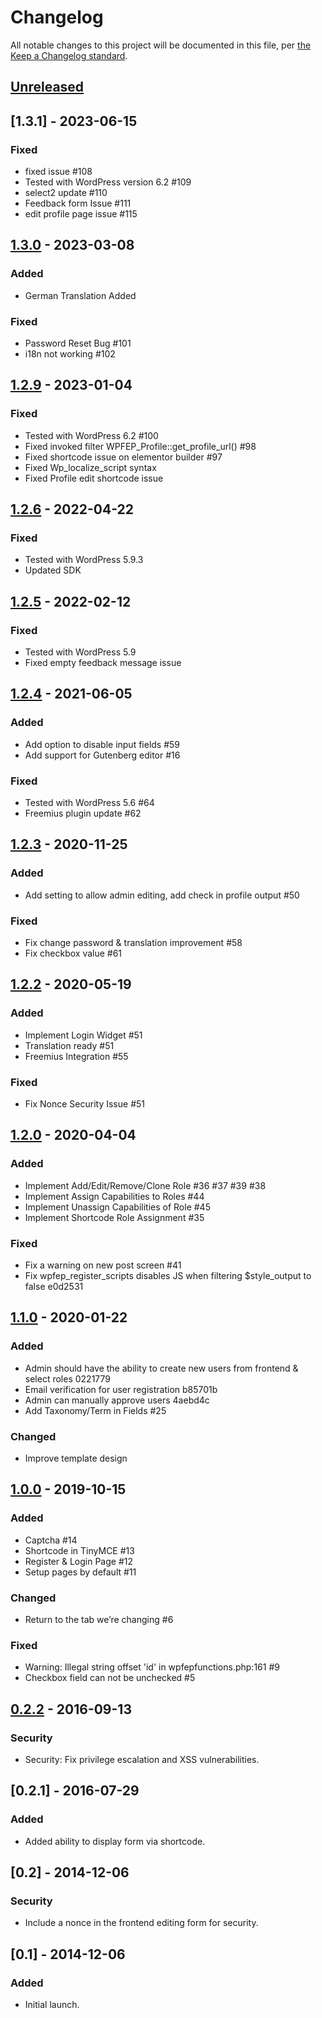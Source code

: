 # Changelog

All notable changes to this project will be documented in this file, per [the Keep a Changelog standard](http://keepachangelog.com/).

## [Unreleased]

## [1.3.1] - 2023-06-15

### Fixed
- fixed issue  #108
- Tested with WordPress version 6.2 #109
- select2 update #110
- Feedback form Issue #111
- edit profile page issue #115

## [1.3.0] - 2023-03-08

### Added
- German Translation Added

### Fixed
- Password Reset Bug #101
- i18n not working #102

## [1.2.9] - 2023-01-04

### Fixed
- Tested with WordPress 6.2 #100
- Fixed invoked filter WPFEP_Profile::get_profile_url() #98
- Fixed shortcode issue on elementor builder #97
- Fixed Wp_localize_script syntax
- Fixed Profile edit shortcode issue

## [1.2.6] - 2022-04-22

### Fixed
- Tested with WordPress 5.9.3
- Updated SDK

## [1.2.5] - 2022-02-12

### Fixed
- Tested with WordPress 5.9
- Fixed empty feedback message issue

## [1.2.4] - 2021-06-05
### Added
- Add option to disable input fields #59
- Add support for Gutenberg editor #16

### Fixed
- Tested with WordPress 5.6 #64
- Freemius plugin update #62

## [1.2.3] - 2020-11-25
### Added
- Add setting to allow admin editing, add check in profile output #50

### Fixed
- Fix change password & translation improvement #58
- Fix checkbox value #61

## [1.2.2] - 2020-05-19
### Added
- Implement Login Widget #51
- Translation ready #51
- Freemius Integration #55

### Fixed
- Fix Nonce Security Issue #51

## [1.2.0] - 2020-04-04
### Added
- Implement Add/Edit/Remove/Clone Role #36 #37 #39 #38 
- Implement Assign Capabilities to Roles #44 
- Implement Unassign Capabilities of Role #45 
- Implement Shortcode Role Assignment #35

### Fixed
- Fix a warning on new post screen #41
- Fix wpfep_register_scripts disables JS when filtering $style_output to false e0d2531

## [1.1.0] - 2020-01-22
### Added
- Admin should have the ability to create new users from frontend & select roles 0221779
- Email verification for user registration b85701b
- Admin can manually approve users 4aebd4c
- Add Taxonomy/Term in Fields #25

### Changed
- Improve template design

## [1.0.0] - 2019-10-15
### Added
- Captcha #14
- Shortcode in TinyMCE #13
- Register & Login Page #12
- Setup pages by default #11

### Changed
- Return to the tab we’re changing #6

### Fixed
- Warning: Illegal string offset 'id' in wpfepfunctions.php:161 #9
- Checkbox field can not be unchecked #5

## [0.2.2] - 2016-09-13
### Security
- Security: Fix privilege escalation and XSS vulnerabilities.

## [0.2.1] - 2016-07-29
### Added
- Added ability to display form via shortcode.

## [0.2] - 2014-12-06
### Security
- Include a nonce in the frontend editing form for security.

## [0.1] - 2014-12-06
### Added
- Initial launch.

[Unreleased]: https://github.com/glowlogix/wp-frontend-profile/compare/1.3.0...HEAD
[1.3.0]: https://github.com/glowlogix/wp-frontend-profile/compare/1.2.9...1.3.0
[1.2.9]: https://github.com/glowlogix/wp-frontend-profile/compare/1.2.6...1.2.9
[1.2.6]: https://github.com/glowlogix/wp-frontend-profile/compare/1.2.5...1.2.6
[1.2.5]: https://github.com/glowlogix/wp-frontend-profile/compare/1.2.4...1.2.5
[1.2.4]: https://github.com/glowlogix/wp-frontend-profile/compare/1.2.3...1.2.4
[1.2.3]: https://github.com/glowlogix/wp-frontend-profile/compare/1.2.2...1.2.3
[1.2.2]: https://github.com/glowlogix/wp-frontend-profile/compare/1.2.0...1.2.2
[1.2.0]: https://github.com/glowlogix/wp-frontend-profile/compare/1.1.0...1.2.0
[1.1.0]: https://github.com/glowlogix/wp-frontend-profile/compare/v1.0.0...1.1.0
[1.0.0]: https://github.com/glowlogix/wp-frontend-profile/compare/0.2.2...v1.0.0
[0.2.2]: https://github.com/glowlogix/wp-frontend-profile/compare/v0.1...0.2.2
[0.0.1]: https://github.com/glowlogix/wp-frontend-profile/releases/tag/v0.1
